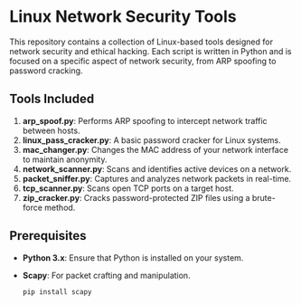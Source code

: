 # Linux Network Security Tools

This repository contains a collection of Linux-based tools designed for network security and ethical hacking. Each script is written in Python and is focused on a specific aspect of network security, from ARP spoofing to password cracking.

## Tools Included

1. **arp_spoof.py**: Performs ARP spoofing to intercept network traffic between hosts.
2. **linux_pass_cracker.py**: A basic password cracker for Linux systems.
3. **mac_changer.py**: Changes the MAC address of your network interface to maintain anonymity.
4. **network_scanner.py**: Scans and identifies active devices on a network.
5. **packet_sniffer.py**: Captures and analyzes network packets in real-time.
6. **tcp_scanner.py**: Scans open TCP ports on a target host.
7. **zip_cracker.py**: Cracks password-protected ZIP files using a brute-force method.

## Prerequisites

- **Python 3.x**: Ensure that Python is installed on your system.
- **Scapy**: For packet crafting and manipulation.
  
  ```bash
  pip install scapy
